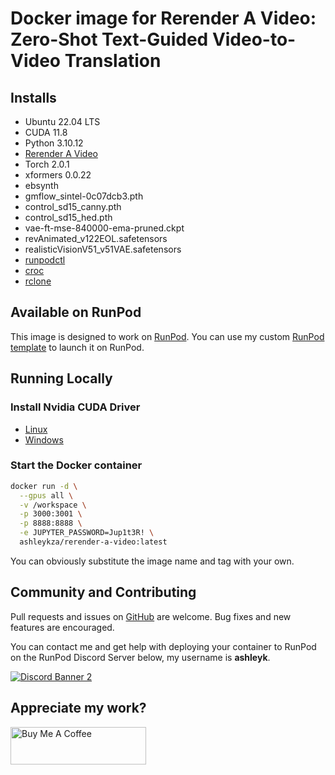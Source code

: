 # Docker image for Rerender A Video: Zero-Shot Text-Guided Video-to-Video Translation

## Installs

* Ubuntu 22.04 LTS
* CUDA 11.8
* Python 3.10.12
* [Rerender A Video](
  https://github.com/williamyang1991/Rerender_A_Video)
* Torch 2.0.1
* xformers 0.0.22
* ebsynth
* gmflow_sintel-0c07dcb3.pth
* control_sd15_canny.pth
* control_sd15_hed.pth
* vae-ft-mse-840000-ema-pruned.ckpt
* revAnimated_v122EOL.safetensors
* realisticVisionV51_v51VAE.safetensors
* [runpodctl](https://github.com/runpod/runpodctl)
* [croc](https://github.com/schollz/croc)
* [rclone](https://rclone.org/)

## Available on RunPod

This image is designed to work on [RunPod](https://runpod.io?ref=2xxro4sy).
You can use my custom [RunPod template](
https://runpod.io/gsc?template=hfucz07h1h&ref=2xxro4sy)
to launch it on RunPod.

## Running Locally

### Install Nvidia CUDA Driver

- [Linux](https://docs.nvidia.com/cuda/cuda-installation-guide-linux/index.html)
- [Windows](https://docs.nvidia.com/cuda/cuda-installation-guide-microsoft-windows/index.html)

### Start the Docker container

```bash
docker run -d \
  --gpus all \
  -v /workspace \
  -p 3000:3001 \
  -p 8888:8888 \
  -e JUPYTER_PASSWORD=Jup1t3R! \
  ashleykza/rerender-a-video:latest
```

You can obviously substitute the image name and tag with your own.

## Community and Contributing

Pull requests and issues on [GitHub](https://github.com/ashleykleynhans/rerender-a-video-docker)
are welcome. Bug fixes and new features are encouraged.

You can contact me and get help with deploying your container
to RunPod on the RunPod Discord Server below,
my username is **ashleyk**.

<a target="_blank" href="https://discord.gg/pJ3P2DbUUq">![Discord Banner 2](https://discordapp.com/api/guilds/912829806415085598/widget.png?style=banner2)</a>

## Appreciate my work?

<a href="https://www.buymeacoffee.com/ashleyk" target="_blank"><img src="https://cdn.buymeacoffee.com/buttons/v2/default-yellow.png" alt="Buy Me A Coffee" style="height: 60px !important;width: 217px !important;" ></a>
